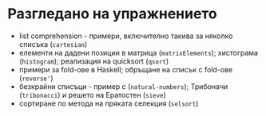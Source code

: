 Разгледано на упражнението
==========================
* list comprehension - примери, включително такива за няколко списъка (`cartesian`)
* елементи на дадени позиции в матрица (`matrixElements`); хистограма (`histogram`); реализация на quicksort (`qsort`)
* примери за fold-ове в Haskell; обръщане на списък с fold-ове (`reverse'`)
* безкрайни списъци - пример с (`natural-numbers`); Трибоначи (`tribonacci`) и решето на Ератостен (`sieve`)
* сортиране по метода на пряката селекция (`selsort`)
